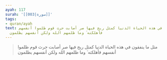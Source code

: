 ```yaml
---
ayah: 117
surah: '[[003|سورة]]'
tags:
- quran/ayah
text: مثل ما ينفقون في هذه الحياة الدنيا كمثل ريح فيها صر أصابت حرث قوم ظلموا أنفسهم
  فأهلكته ۚ وما ظلمهم الله ولكن أنفسهم يظلمون
---
```

> مثل ما ينفقون في هذه الحياة الدنيا كمثل ريح فيها صر أصابت حرث قوم ظلموا أنفسهم فأهلكته ۚ وما ظلمهم الله ولكن أنفسهم يظلمون

